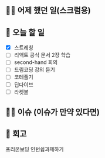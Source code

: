 ## ✍🏻 어제 했던 일(스크럼용)

## 📑 오늘 할 일
- [X] 스트레칭
- [ ] 리액트 공식 문서 2장 학습
- [ ] second-hand 회의
- [ ] 드림코딩 강의 듣기
- [ ] 코테풀기
- [ ] 딥다이브
- [ ] 라켓볼

## 🙏🏻 이슈 (이슈가 만약 있다면)

## 💬 회고

프리온보딩 인턴쉽과제하기